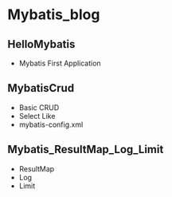 # Mybatis_blog

## HelloMybatis

- Mybatis First Application

## MybatisCrud

- Basic CRUD
- Select Like
- mybatis-config.xml

## Mybatis_ResultMap_Log_Limit

- ResultMap
- Log
- Limit